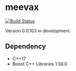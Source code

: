 # meevax

[![Build Status](https://travis-ci.org/yamacir-kit/meevax.svg?branch=master)](https://travis-ci.org/yamacir-kit/meevax)

Version 0.0.103 in development.

## Dependency

- C++17
- Boost C++ Libraries 1.58.0


